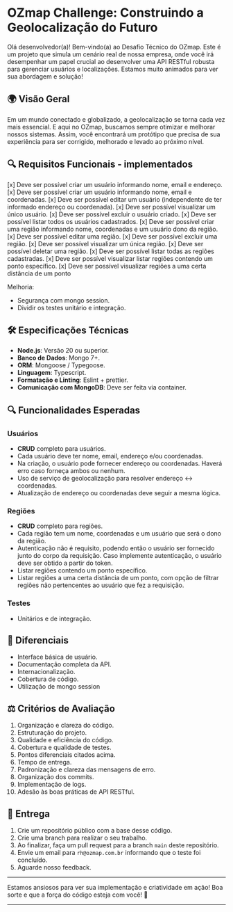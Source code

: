 # OZmap Challenge: Construindo a Geolocalização do Futuro

Olá desenvolvedor(a)! Bem-vindo(a) ao Desafio Técnico do OZmap. Este é um projeto que simula um cenário real de nossa empresa, onde você irá desempenhar um papel crucial ao desenvolver uma API RESTful robusta para gerenciar usuários e localizações. Estamos muito animados para ver sua abordagem e solução!

## 🌍 **Visão Geral**

Em um mundo conectado e globalizado, a geolocalização se torna cada vez mais essencial. E aqui no OZmap, buscamos sempre otimizar e melhorar nossos sistemas. Assim, você encontrará um protótipo que precisa de sua experiência para ser corrigido, melhorado e levado ao próximo nível.

## 🔍 **Requisitos Funcionais - implementados**
[x] Deve ser possível criar um usuário informando nome, email e endereço. 
[x] Deve ser possível criar um usuário informando nome, email e coordenadas.
[x] Deve ser possível editar um usuário (independente de ter informado endereço ou coordenada).
[x] Deve ser possível visualizar um único usuário.
[x] Deve ser possível excluir o usuário criado.
[x] Deve ser possível listar todos os usuários cadastrados.
[x] Deve ser possível criar uma região informando nome, coordenadas e um usuário dono da região. 
[x] Deve ser possível editar uma região. 
[x] Deve ser possível excluir uma região. 
[x] Deve ser possível visualizar um única região.
[x] Deve ser possível deletar uma região. 
[x] Deve ser possível listar todas as regiões cadastradas. 
[x] Deve ser possível visualizar listar regiões contendo um ponto específico.
[x] Deve ser possível visualizar regiões a uma certa distância de um ponto

Melhoria:
- Segurança com mongo session.
- Dividir os testes unitário e integração.

## 🛠 **Especificações Técnicas**

- **Node.js**: Versão 20 ou superior.
- **Banco de Dados**: Mongo 7+.
- **ORM**: Mongoose / Typegoose.
- **Linguagem**: Typescript.
- **Formatação e Linting**: Eslint + prettier.
- **Comunicação com MongoDB**: Deve ser feita via container.

## 🔍 **Funcionalidades Esperadas**

### Usuários
- **CRUD** completo para usuários.
- Cada usuário deve ter nome, email, endereço e/ou coordenadas.
- Na criação, o usuário pode fornecer endereço ou coordenadas. Haverá erro caso forneça ambos ou nenhum.
- Uso de serviço de geolocalização para resolver endereço ↔ coordenadas.
- Atualização de endereço ou coordenadas deve seguir a mesma lógica.

### Regiões
- **CRUD** completo para regiões.
- Cada região tem um nome, coordenadas e um usuário que será o dono da região.
- Autenticação não é requisito, podendo então o usuário ser fornecido junto do corpo da requisição. Caso implemente autenticação, o usuário deve ser obtido a partir do token.
- Listar regiões contendo um ponto específico.
- Listar regiões a uma certa distância de um ponto, com opção de filtrar regiões não pertencentes ao usuário que fez a requisição.

### Testes
- Unitários e de integração.

## 🌟 **Diferenciais**

- Interface básica de usuário.
- Documentação completa da API.
- Internacionalização.
- Cobertura de código.
- Utilização de mongo session

## ⚖ **Critérios de Avaliação**

1. Organização e clareza do código.
2. Estruturação do projeto.
3. Qualidade e eficiência do código.
4. Cobertura e qualidade de testes.
5. Pontos diferenciais citados acima.
6. Tempo de entrega.
7. Padronização e clareza das mensagens de erro.
8. Organização dos commits.
9. Implementação de logs.
10. Adesão às boas práticas de API RESTful.

## 🚀 **Entrega**

1. Crie um repositório público com a base desse código.
2. Crie uma branch para realizar o seu trabalho.
3. Ao finalizar, faça um pull request para a branch `main` deste repositório.
4. Envie um email para `rh@ozmap.com.br` informando que o teste foi concluído.
5. Aguarde nosso feedback.

---

Estamos ansiosos para ver sua implementação e criatividade em ação! Boa sorte e que a força do código esteja com você! 🚀

---

